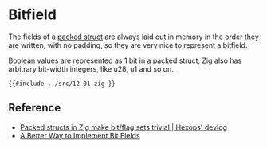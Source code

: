 # Bitfield

The fields of a [packed struct](https://ziglang.org/documentation/master/#packed-struct) are always laid out in memory in the order they are written, with no padding, so they are very nice to represent a bitfield.

Boolean values are represented as 1 bit in a packed struct, Zig also has arbitrary bit-width integers, like u28, u1 and so on.

```zig
{{#include ../src/12-01.zig }}
```

## Reference

- [Packed structs in Zig make bit/flag sets trivial | Hexops' devlog](https://devlog.hexops.com/2022/packed-structs-in-zig/)
- [A Better Way to Implement Bit Fields](https://andrewkelley.me/post/a-better-way-to-implement-bit-fields.html)
